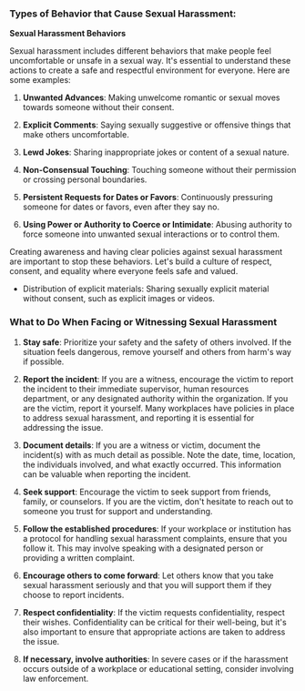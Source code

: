 ### Types of Behavior that Cause Sexual Harassment:

**Sexual Harassment Behaviors**

Sexual harassment includes different behaviors that make people feel uncomfortable or unsafe in a sexual way. It's essential to understand these actions to create a safe and respectful environment for everyone. Here are some examples:

1. **Unwanted Advances**: Making unwelcome romantic or sexual moves towards someone without their consent.

2. **Explicit Comments**: Saying sexually suggestive or offensive things that make others uncomfortable.

3. **Lewd Jokes**: Sharing inappropriate jokes or content of a sexual nature.

4. **Non-Consensual Touching**: Touching someone without their permission or crossing personal boundaries.

5. **Persistent Requests for Dates or Favors**: Continuously pressuring someone for dates or favors, even after they say no.

6. **Using Power or Authority to Coerce or Intimidate**: Abusing authority to force someone into unwanted sexual interactions or to control them.

Creating awareness and having clear policies against sexual harassment are important to stop these behaviors. Let's build a culture of respect, consent, and equality where everyone feels safe and valued.

- Distribution of explicit materials: Sharing sexually explicit material without consent, such as explicit images or videos.

### What to Do When Facing or Witnessing Sexual Harassment

1. **Stay safe**: Prioritize your safety and the safety of others involved. If the situation feels dangerous, remove yourself and others from harm's way if possible.

2. **Report the incident**: If you are a witness, encourage the victim to report the incident to their immediate supervisor, human resources department, or any designated authority within the organization. If you are the victim, report it yourself. Many workplaces have policies in place to address sexual harassment, and reporting it is essential for addressing the issue.

3. **Document details**: If you are a witness or victim, document the incident(s) with as much detail as possible. Note the date, time, location, the individuals involved, and what exactly occurred. This information can be valuable when reporting the incident.

4. **Seek support**: Encourage the victim to seek support from friends, family, or counselors. If you are the victim, don't hesitate to reach out to someone you trust for support and understanding.

5. **Follow the established procedures**: If your workplace or institution has a protocol for handling sexual harassment complaints, ensure that you follow it. This may involve speaking with a designated person or providing a written complaint.

6. **Encourage others to come forward**: Let others know that you take sexual harassment seriously and that you will support them if they choose to report incidents.

7. **Respect confidentiality**: If the victim requests confidentiality, respect their wishes. Confidentiality can be critical for their well-being, but it's also important to ensure that appropriate actions are taken to address the issue.

8. **If necessary, involve authorities**: In severe cases or if the harassment occurs outside of a workplace or educational setting, consider involving law enforcement.